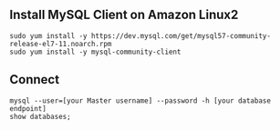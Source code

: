 ## Install MySQL Client on Amazon Linux2

```
sudo yum install -y https://dev.mysql.com/get/mysql57-community-release-el7-11.noarch.rpm
sudo yum install -y mysql-community-client
```

## Connect

```
mysql --user=[your Master username] --password -h [your database endpoint]
show databases;
```

